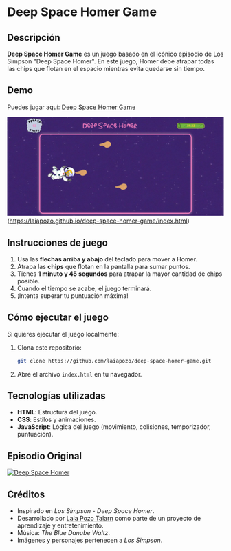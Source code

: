 # Deep Space Homer Game

## Descripción
**Deep Space Homer Game** es un juego basado en el icónico episodio de Los Simpson "Deep Space Homer". En este juego, Homer debe atrapar todas las chips que flotan en el espacio mientras evita quedarse sin tiempo.

## Demo
Puedes jugar aquí: [Deep Space Homer Game](https://laiapozo.github.io/deep-space-homer-game/index.html)

![Homer atrapando chips](./images/preview_deep-space-homer-game.png)(https://laiapozo.github.io/deep-space-homer-game/index.html)

## Instrucciones de juego
1. Usa las **flechas arriba y abajo** del teclado para mover a Homer.
2. Atrapa las **chips** que flotan en la pantalla para sumar puntos.
3. Tienes **1 minuto y 45 segundos** para atrapar la mayor cantidad de chips posible.
4. Cuando el tiempo se acabe, el juego terminará.
5. ¡Intenta superar tu puntuación máxima!

## Cómo ejecutar el juego
Si quieres ejecutar el juego localmente:
1. Clona este repositorio:
   ```sh
   git clone https://github.com/laiapozo/deep-space-homer-game.git
   ```
2. Abre el archivo `index.html` en tu navegador.

## Tecnologías utilizadas
- **HTML**: Estructura del juego.
- **CSS**: Estilos y animaciones.
- **JavaScript**: Lógica del juego (movimiento, colisiones, temporizador, puntuación).

## Episodio Original
[![Deep Space Homer](https://img.youtube.com/vi/adpUNslsmn4/0.jpg)](https://www.youtube.com/watch?v=adpUNslsmn4)

## Créditos
- Inspirado en *Los Simpson - Deep Space Homer*.
- Desarrollado por [Laia Pozo Talarn](https://github.com/laiapozo) como parte de un proyecto de aprendizaje y entretenimiento.
- Música: *The Blue Danube Waltz*.
- Imágenes y personajes pertenecen a *Los Simpson*.
